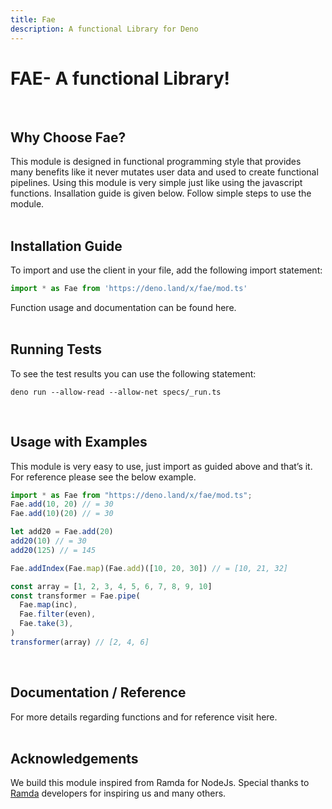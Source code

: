 ```yaml
---
title: Fae
description: A functional Library for Deno
---
```

# FAE- A functional Library!
<br/>

 
## Why Choose Fae?
This module is designed in functional programming style that provides many benefits like it never mutates user data and used to create functional pipelines. Using this module is very simple just like using the javascript functions. Insallation guide is given below. Follow simple steps to use the module.  
<br/>


## Installation Guide
To import and use the client in your file, add the following import statement:

```typescript
import * as Fae from 'https://deno.land/x/fae/mod.ts'
```
Function usage and documentation can be found <nuxt-link to="/docs">here</nuxt-link>.  
<br/>

## Running Tests
To see the test results you can use the following statement:

```shell script
deno run --allow-read --allow-net specs/_run.ts
```  
<br/>

## Usage with Examples
This module is very easy to use, just import as guided above and that’s it. For reference please see the below example.  

```javascript
import * as Fae from "https://deno.land/x/fae/mod.ts";
Fae.add(10, 20) // = 30
Fae.add(10)(20) // = 30

let add20 = Fae.add(20)
add20(10) // = 30
add20(125) // = 145

Fae.addIndex(Fae.map)(Fae.add)([10, 20, 30]) // = [10, 21, 32]

const array = [1, 2, 3, 4, 5, 6, 7, 8, 9, 10]
const transformer = Fae.pipe(
  Fae.map(inc),
  Fae.filter(even),
  Fae.take(3),
)
transformer(array) // [2, 4, 6]
```
<br/>

## Documentation / Reference
For more details regarding functions and for reference visit <nuxt-link to="/docs">here</nuxt-link>.  
<br/>

## Acknowledgements
We build this module inspired from Ramda for NodeJs. Special thanks to [Ramda](https://ramdajs.com/) developers for inspiring us and many others.
